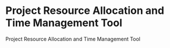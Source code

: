 # Project Resource Allocation and Time Management Tool
 Project Resource Allocation and Time Management Tool
